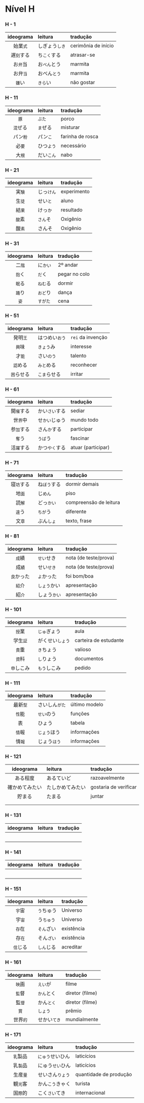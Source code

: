 # Nível H

### H - 1

| ideograma | leitura | tradução |
|:---------:|:--------|:---------|
| 始業```式``` | しぎょう```しき``` | cerimônia de início |
| 遅```刻```する | ち```こく```する | atrasar-se |
| お```弁```当 | お```べん```とう | marmita |
| お弁```当``` | おべん```とう``` | marmita |
| ```嫌```い | ```きら```い | não gostar |


### H - 11

| ideograma | leitura | tradução |
|:---------:|:--------|:---------|
| ```豚``` | ```ぶた``` | porco |
| ```混```ぜる | ```ま```ぜる | misturar |
| パン```粉``` | パン```こ``` | farinha de rosca |
| 必```要``` | ひつ```よう``` | necessário |
| 大```根``` | だい```こん``` | nabo |


### H - 21

| ideograma | leitura | tradução |
|:---------:|:--------|:---------|
| 実```験``` | じっ```けん``` | experimento |
| 生```徒``` | せい```と``` | aluno |
| 結```果``` | けっ```か``` | resultado |
| ```酸```素 | ```さん```そ | Oxigênio |
| 酸```素``` | さんそ | Oxigênio |


### H - 31

| ideograma | leitura | tradução |
|:---------:|:--------|:---------|
| 二```階``` | に```かい``` | 2º andar |
| ```抱```く | ```だ```く | pegar no colo |
| ```眠```る | ```ねむ```る | dormir |
| ```踊```り | ```おど```り | dança |
| ```姿``` | ```すがた``` | cena |


### H - 51

| ideograma | leitura | tradução |
|:---------:|:--------|:---------|
| 発明```王``` | はつめい```おう``` | ```rei``` da invenção |
| ```興```味 | ```きょう```み | interesse |
| 才```能``` | さい```のう``` | talento |
| ```認```める | ```みと```める | reconhecer |
| ```困```らせる | ```こま```らせる | irritar |


### H - 61

| ideograma | leitura | tradução |
|:---------:|:--------|:---------|
| 開```催```する | かい```さい```する | sediar |
| 世```界```中 | せ```かい```じゅう | mundo todo |
| 参```加```する | さん```か```する | participar |
| ```奪```う | ```うば```う | fascinar |
| 活```躍```する | かつ```やく```する | atuar (participar) |


### H - 71

| ideograma | leitura | tradução |
|:---------:|:--------|:---------|
| 寝```坊```する | ね```ぼう```する | dormir demais |
| 地```面``` | じ```めん``` | piso |
| 読```解``` | どっ```かい``` | compreensão de leitura |
| ```違```う | ```ちが```う | diferente |
| 文```章``` | ぶん```しょ``` | texto, frase |


### H - 81

| ideograma | leitura | tradução |
|:---------:|:--------|:---------|
| ```成```績 | ```せい```せき | nota (de teste/prova) |
| 成```績``` | せい```せき``` | nota (de teste/prova) |
| ```良```かった | ```よ```かった | foi bom/boa |
| ```紹```介 | ```しょう```かい | apresentação |
| 紹```介``` | しょう```かい``` | apresentação |


### H - 101

| ideograma | leitura | tradução |
|:---------:|:--------|:---------|
| ```授```業 | ```じゅ```ぎょう | aula |
| 学生```証``` | がくせい```しょう``` | carteira de estudante |
| ```貴```重 | ```き```ちょう | valioso |
| ```資```料 | ```し```りょう | documentos |
| ```申```しこみ | ```もう```しこみ | pedido |


### H - 111

| ideograma | leitura | tradução |
|:---------:|:--------|:---------|
| 最新```型``` | さいしん```がた``` | último modelo |
| ```性```能 | ```せい```のう | funções |
| 表 | ひょう | tabela |
| ```情```報 | ```じょう```ほう | informações |
| 情```報``` | じょう```ほう``` | informações |


### H - 121

| ideograma | leitura | tradução |
|:---------:|:--------|:---------|
| ある程度 | あるていど | razoavelmente |
| 確かめてみたい | たしかめてみたい | gostaria de verificar |
| 貯まる | たまる | juntar |
|  |  |  |
|  |  |  |


### H - 131

| ideograma | leitura | tradução |
|:---------:|:--------|:---------|
|  |  |  |
|  |  |  |
|  |  |  |
|  |  |  |
|  |  |  |


### H - 141

| ideograma | leitura | tradução |
|:---------:|:--------|:---------|
|  |  |  |
|  |  |  |
|  |  |  |
|  |  |  |
|  |  |  |


### H - 151

| ideograma | leitura | tradução |
|:---------:|:--------|:---------|
| ```宇```宙 | ```う```ちゅう | Universo |
| 宇```宙``` | う```ちゅう``` | Universo |
| ```存```在 | ```そん```ざい | existência |
| 存```在``` | そん```ざい``` | existência |
| ```信```じる | ```しん```じる | acreditar |


### H - 161

| ideograma | leitura | tradução |
|:---------:|:--------|:---------|
| ```映```画 | ```えい```が | filme |
| ```監```督 | ```かん```とく | diretor (filme) |
| 監```督``` | かん```とく``` | diretor (filme) |
| ```賞``` | ```しょう``` | prêmio |
| 世界```的``` | せかい```てき``` | mundialmente |


### H - 171

| ideograma | leitura | tradução |
|:---------:|:--------|:---------|
| ```乳```製品 | ```にゅう```せいひん | laticícios |
| 乳```製```品 | にゅう```せい```ひん | laticícios |
| 生産```量``` | せいさん```りょう``` | quantidade de produção |
| 観```光```客 | かん```こう```きゃく | turista |
| 国```際```的 | こく```さい```てき | internacional |